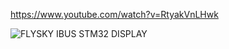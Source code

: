 https://www.youtube.com/watch?v=RtyakVnLHwk

![FLYSKY IBUS STM32 DISPLAY](https://github.com/user-attachments/assets/1d30b195-563b-47c6-a1c6-146b58f5eff1)
